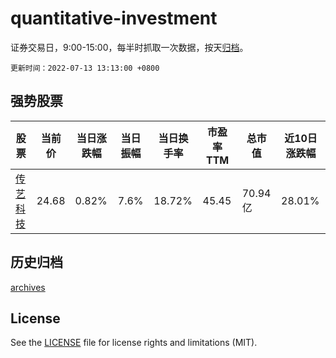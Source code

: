 # quantitative-investment

证券交易日，9:00-15:00，每半时抓取一次数据，按天[归档](archives)。

`更新时间：2022-07-13 13:13:00 +0800`

## 强势股票

|股票|当前价|当日涨跌幅|当日振幅|当日换手率|市盈率TTM|总市值|近10日涨跌幅|
|----|----|----|----|----|----|----|----|
|[传艺科技](https://xueqiu.com/S/SZ002866)|24.68|0.82%|7.6%|18.72%|45.45|70.94亿|28.01%|

## 历史归档

[archives](archives)

## License

See the [LICENSE](LICENSE) file for license rights and limitations (MIT).
